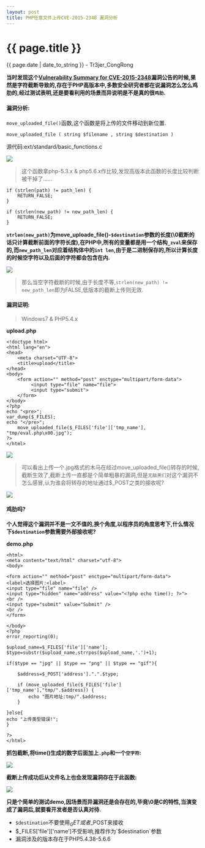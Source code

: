 ```yaml
---
layout: post
title: PHP任意文件上传CVE-2015-2348 漏洞分析
---
```


{{ page.title }}
================
<p class="date">{{ page.date | date_to_string }} - Tr3jer_CongRong</p>

**当时发现这个<a target="_blank" href="https://web.nvd.nist.gov/view/vuln/detail?vulnId=CVE-2015-2348">Vulnerability Summary for CVE-2015-2348</a>漏洞公告的时候,果然是字符截断导致的,存在于PHP高版本中,多数安全研究者都在说漏洞怎么怎么鸡肋的,经过测试表明,还是要看利用的场景而异说明是不是真的很`鸡肋`.**

#### 漏洞分析:
`move_uploaded_file()`函数,这个函数是将上传的文件移动到新位置.

	move_uploaded_file ( string $filename , string $destination )

源代码:ext/standard/basic_functions.c

<img src="https://blog-1252048719.cos.ap-shanghai.myqcloud.com/43t45ge.png">

> 这个函数拿php-5.3.x & php5.6.x作比较,发现高版本此函数的长度比较判断被干掉了......

	if (strlen(path) != path_len) {
		RETURN_FALSE;
	}
	
	if (strlen(new_path) != new_path_len) {
		RETURN_FALSE;
	}
	
**`strlen(new_path)`为move_uploade_file()-`$destination`参数的长度(\0截断的话只计算截断前面的字符长度),在PHP中,所有的变量都是用一个结构`_zval`来保存的,而`new_path_len`对应着结构体中的`int len`,由于是二进制保存的,所以计算长度的时候空字符以及后面的字符都会包含在内.**

<img src="https://blog-1252048719.cos.ap-shanghai.myqcloud.com/3wyesd78iyu.png">

>那么当空字符截断的时候,由于长度不等,`strlen(new_path) != new_path_len`即为FALSE,低版本的截断上传则无效.

#### 漏洞证明:
>Windows7 & PHP5.4.x

**upload.php**

	<!doctype html>
	<html lang="en">
	<head>
		<meta charset="UTF-8">
		<title>upload</title>
	</head>
	<body>
		<form action="" method="post" enctype="multipart/form-data">
			 <input type="file" name="file">
			 <input type="submit">
		</form>
	</body>
	<?php 
	echo "<pre>";
	var_dump($_FILES);
	echo "</pre>";
		move_uploaded_file($_FILES['file']['tmp_name'], "tmp/eval.php\x00.jpg");
	?>
	</html>

<img src="https://blog-1252048719.cos.ap-shanghai.myqcloud.com/3wref.png">

>可以看出上传一个.jpg格式的木马在经过move_uploaded_file()转存的时候,截断生效了,截断上传一直都是个简单粗暴的漏洞,但是`无脑黑们`对这个漏洞不怎么感冒,认为谁会将转存的地址通过$_POST之类的接收呢?

<img src="https://blog-1252048719.cos.ap-shanghai.myqcloud.com/2qwasf.png">

#### 鸡肋吗?

**个人觉得这个漏洞并不是一文不值的,换个角度,以程序员的角度思考下,什么情况下`$destination`参数需要外部接收呢?**

**demo.php**

	<html>
	<meta content="text/html" charset="utf-8">
	<body>
	
	<form action="" method="post" enctype="multipart/form-data">
	<label>选择图片:<label>
	<input type="file" name="file" />
	<input type="hidden" name="address" value="<?php echo time(); ?>">
	<br />
	<input type="submit" value="Submit" />
	<br />
	</form>
	
	</body>
	<?php
	error_reporting(0);
	
	$upload_name=$_FILES['file']['name'];
	$type=substr($upload_name,strrpos($upload_name,'.')+1);
	
	if($type == "jpg" || $type == "png" || $type == "gif"){
	
		$address=$_POST['address'].".".$type;
	
		if (move_uploaded_file($_FILES['file']['tmp_name'],"tmp/".$address)) {
			echo "图片地址:tmp/".$address;
		}
		
	}else{
	echo "上传类型错误!";
	}
	
	?>
	</html>

**抓包截断,将time()生成的数字后面加上`.php`和一个`空字符`:**

<img src="https://blog-1252048719.cos.ap-shanghai.myqcloud.com/3regrfd.PNG">

**截断上传成功后从文件名上也会发现漏洞存在于此函数:**

<img src="https://blog-1252048719.cos.ap-shanghai.myqcloud.com/w23sdf.PNG">

**只是个简单的测试demo,因场景而异漏洞还是会存在的,毕竟\0是C的特性,当演变成了漏洞后,就要看开发者是否认真对待.**

* `$destination`不要使用$_GET或者$_POST来接收
* $_FILES['file']['name']不受影响,推荐作为`$destination`参数
* 漏洞涉及的版本存在于PHP5.4.38-5.6.6